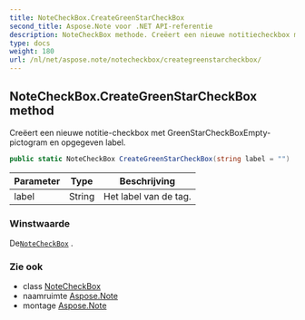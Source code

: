 ```yaml
---
title: NoteCheckBox.CreateGreenStarCheckBox
second_title: Aspose.Note voor .NET API-referentie
description: NoteCheckBox methode. Creëert een nieuwe notitiecheckbox met GreenStarCheckBoxEmptypictogram en opgegeven label.
type: docs
weight: 180
url: /nl/net/aspose.note/notecheckbox/creategreenstarcheckbox/
---
```

## NoteCheckBox.CreateGreenStarCheckBox method

Creëert een nieuwe notitie-checkbox met GreenStarCheckBoxEmpty-pictogram en opgegeven label.

```csharp
public static NoteCheckBox CreateGreenStarCheckBox(string label = "")
```

| Parameter | Type | Beschrijving |
| --- | --- | --- |
| label | String | Het label van de tag. |

### Winstwaarde

De[`NoteCheckBox`](../) .

### Zie ook

* class [NoteCheckBox](../)
* naamruimte [Aspose.Note](../../notecheckbox/)
* montage [Aspose.Note](../../../)


